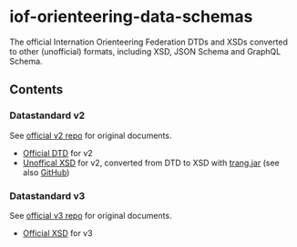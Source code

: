 # iof-orienteering-data-schemas

The official Internation Orienteering Federation DTDs and XSDs converted to other (unofficial) formats, including XSD, JSON Schema and GraphQL Schema.

## Contents

### Datastandard v2

See [official v2 repo](https://github.com/international-orienteering-federation/datastandard-v2) for original documents.

- [Official DTD](./IOFdata.dtd) for v2
- [Unoffical XSD](./iof_v2.xsd) for v2, converted from DTD to XSD with [trang.jar](https://relaxng.org/jclark/trang-manual.html) (see also [GitHub](https://github.com/relaxng/jing-trang))

### Datastandard v3

See [official v3 repo](https://github.com/international-orienteering-federation/datastandard-v3) for original documents.

- [Official XSD](./IOF.xsd) for v3
